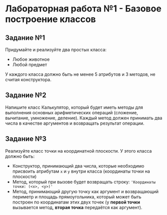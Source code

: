# Лабораторная работа №1 - Базовое построение классов

## Задание №1

Придумайте и реализуйте два простых класса:
+ Любое животное
+ Любой предмет
  
У каждого класса должно быть не менее 5 атрибутов и 3 методов, не считая конструктора.

## Задание №2

Напишите класс Калькулятор, который будет иметь методы для выполнения основных арифметических операций (сложение, вычитание, умножение, деление). Каждый метод должен принимать два числа в качестве аргументов и возвращать результат операции.

## Задание №3

Реализуйте класс точки на координатной плоскости. У этого класса должно быть:
+ Конструктор, принимающий два числа, которые необходимо присвоить атрибутам ```x``` и ```y``` внутри класса (координаты точки на плоскости)
+ Метод, который при вызове будет возвращать строку: ```'Координаты точки: (<x>, <y>)'```
+ Метод, принимающий другую точку как аргумент и возвращающий периметр и площадь прямоугольника, который может быть построен по координатам этих двух точек (у **первой точки** вызывается метод, **вторая точка** передаётся как аргумент).
